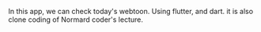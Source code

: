 In this app, we can check today's webtoon.
Using flutter, and dart.
it is also clone coding of Normard coder's lecture.
